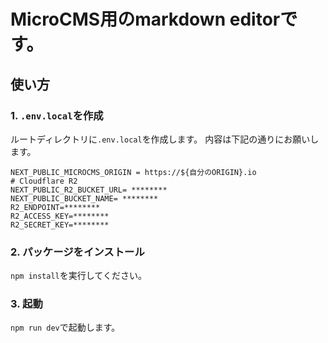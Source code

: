 # MicroCMS用のmarkdown editorです。

## 使い方

### 1. `.env.local`を作成
ルートディレクトリに`.env.local`を作成します。
内容は下記の通りにお願いします。
```
NEXT_PUBLIC_MICROCMS_ORIGIN = https://${自分のORIGIN}.io
# Cloudflare R2
NEXT_PUBLIC_R2_BUCKET_URL= ********
NEXT_PUBLIC_BUCKET_NAME= ********
R2_ENDPOINT=********
R2_ACCESS_KEY=********
R2_SECRET_KEY=********
```

### 2. パッケージをインストール
`npm install`を実行してください。

### 3. 起動
`npm run dev`で起動します。

